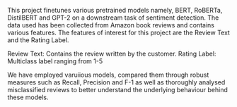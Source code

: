 This project finetunes various pretrained models namely, BERT, RoBERTa, DistilBERT and GPT-2 on a downstream task of sentiment detection. The data used has been collected from Amazon book reviews and contains various features.
The features of interest for this project are the Review Text and the Rating Label. 

Review Text: Contains the review written by the customer. 
Rating Label: Multiclass label ranging from 1-5

We have employed varuiious models, compared them through robust measures such as Recall, Precision and F-1 as well as thoroughly analysed misclassified reviews to better understand the underlying behaviour behind these models. 

